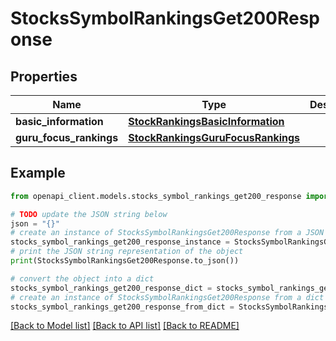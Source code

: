 # StocksSymbolRankingsGet200Response


## Properties

Name | Type | Description | Notes
------------ | ------------- | ------------- | -------------
**basic_information** | [**StockRankingsBasicInformation**](StockRankingsBasicInformation.md) |  | [optional] 
**guru_focus_rankings** | [**StockRankingsGuruFocusRankings**](StockRankingsGuruFocusRankings.md) |  | [optional] 

## Example

```python
from openapi_client.models.stocks_symbol_rankings_get200_response import StocksSymbolRankingsGet200Response

# TODO update the JSON string below
json = "{}"
# create an instance of StocksSymbolRankingsGet200Response from a JSON string
stocks_symbol_rankings_get200_response_instance = StocksSymbolRankingsGet200Response.from_json(json)
# print the JSON string representation of the object
print(StocksSymbolRankingsGet200Response.to_json())

# convert the object into a dict
stocks_symbol_rankings_get200_response_dict = stocks_symbol_rankings_get200_response_instance.to_dict()
# create an instance of StocksSymbolRankingsGet200Response from a dict
stocks_symbol_rankings_get200_response_from_dict = StocksSymbolRankingsGet200Response.from_dict(stocks_symbol_rankings_get200_response_dict)
```
[[Back to Model list]](../README.md#documentation-for-models) [[Back to API list]](../README.md#documentation-for-api-endpoints) [[Back to README]](../README.md)


